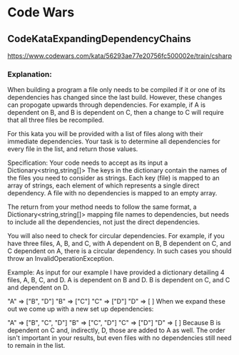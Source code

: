 # Code Wars
## CodeKataExpandingDependencyChains
https://www.codewars.com/kata/56293ae77e20756fc500002e/train/csharp

### Explanation:

When building a program a file only needs to be compiled if it or one of its dependencies has changed since the last build. However, these changes can propogate upwards through dependencies. For example, if A is dependent on B, and B is dependent on C, then a change to C will require that all three files be recompiled.

For this kata you will be provided with a list of files along with their immediate dependencies. Your task is to determine all dependencies for every file in the list, and return those values.

Specification:
Your code needs to accept as its input a Dictionary<string,string[]> The keys in the dictionary contain the names of the files you need to consider as strings. Each key (file) is mapped to an array of strings, each element of which represents a single direct dependency. A file with no dependencies is mapped to an empty array.

The return from your method needs to follow the same format, a Dictionary<string,string[]> mapping file names to dependencies, but needs to include all the dependencies, not just the direct dependencies.

You will also need to check for circular dependencies. For example, if you have three files, A, B, and C, with A dependent on B, B dependent on C, and C dependent on A, there is a circular dependency. In such cases you should throw an InvalidOperationException.

Example:
As input for our example I have provided a dictionary detailing 4 files, A, B, C, and D. A is dependent on B and D. B is dependent on C, and C and dependent on D.

"A" => ["B", "D"]
"B" => ["C"]
"C" => ["D"]
"D" => [ ]
When we expand these out we come up with a new set up dependencies:

"A" => ["B", "C", "D"]
"B" => ["C", "D"]
"C" => ["D"]
"D" => [ ]
Because B is dependent on C and, indirectly, D, those are added to A as well. The order isn't important in your results, but even files with no dependencies still need to remain in the list.

